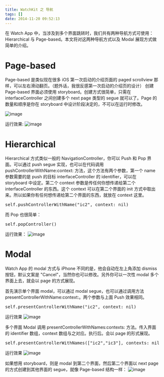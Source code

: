 ```yaml
---
title: WatchKit 之 导航
tags: []
date: 2014-11-20 09:52:13
---
```


在 Watch App 中，当涉及到多个界面跳转时，我们共有两种导航方式可使用：Hierarchical 与 Page-based。本文将对这两种导航方式以及 Modal 展现方式做简单的介绍。

# Page-based

Page-based 是类似现在很多 iOS 第一次启动的介绍页面的 paged scrollview 那样，可以左右滑动翻页。（题外话，我很反感第一次启动的介绍页的设计）
创建 Page-based 界面必须使用 storyboard。创建方式很简单，只需在 interfaceController 之间创建多个 next page 类型的 segue 就可以了。Page 的数量和顺序是你在 storyboard 中设计阶段决定的，不可以在运行时修改。

![image](/WatchKitNavigation/001.png) 

运行效果:
![image](/WatchKitNavigation/002.gif) 

# Hierarchical

Hierarchical 方式类似一般的 NavigationController，你可以 Push 和 Pop 界面。可以通过 push segue 实现，也可以在代码调用 pushControllerWithName:context: 方法，这个方法有两个参数，第一个 name 参数需要的是 push 的目标 interfaceController 的 identifier，可以在 storyboard 中设定。第二个 context 参数是传任何你想传递给第二个 interfaceController 的东西。这个 context 可以在第二个界面的 init 方式中取出来。所以如果你有任何想传递给第二个界面的东西，就放在 context 这里。

<div class="codehilite"><pre><span class="nb">self</span><span class="p">.</span><span class="n">pushControllerWithName</span><span class="p">(</span><span class="s">&quot;ic2&quot;</span><span class="p">,</span> <span class="nl">context</span><span class="p">:</span> <span class="nb">nil</span><span class="p">)</span>
</pre></div>

而 Pop 也很简单：

<div class="codehilite"><pre><span class="nb">self</span><span class="p">.</span><span class="n">popController</span><span class="p">()</span>
</pre></div>

运行效果：
![image](/WatchKitNavigation/003.gif) 

# Modal

Watch App 的 modal 方式与 iPhone 不同的是，他会自动在左上角添加 dismiss 按钮，默认文案是 &quot;Cancel&quot;，当然你也可以修改。另外你可以一次性 modal 多个界面上去，就会以 page 的方式展现。

首先演示单个界面 modal，可以通过 modal segue，也可以通过调用方法 presentControllerWithName:context:。两个参数与上面 Push 效果相同。

<div class="codehilite"><pre><span class="nb">self</span><span class="p">.</span><span class="n">presentControllerWithName</span><span class="p">(</span><span class="s">&quot;ic2&quot;</span><span class="p">,</span> <span class="nl">context</span><span class="p">:</span> <span class="nb">nil</span><span class="p">)</span>
</pre></div>

运行效果
![image](/WatchKitNavigation/004.gif) 

多个界面 Modal 调用 presentControllerWithNames:contexts: 方法。传入界面的 identifier 数组，context 数组与之对应。执行后。会以 page 的形式展现。

<div class="codehilite"><pre><span class="nb">self</span><span class="p">.</span><span class="n">presentControllerWithNames</span><span class="p">([</span><span class="s">&quot;ic2&quot;</span><span class="p">,</span><span class="s">&quot;ic3&quot;</span><span class="p">],</span> <span class="nl">contexts</span><span class="p">:</span> <span class="nb">nil</span><span class="p">)</span>
</pre></div>

运行效果
![image](/WatchKitNavigation/005.gif) 

如果想用 storyboard，则是 modal 到第二个界面，然后第二个界面以 next page 的方式创建到其他界面的 segue，就像 Page-based 结构一样：
![image](/WatchKitNavigation/006.png)